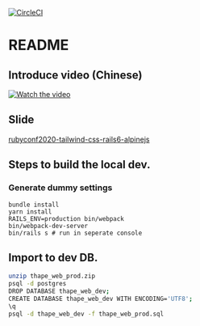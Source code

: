 [![CircleCI](https://circleci.com/gh/thape-cn/web.svg?style=svg)](https://circleci.com/gh/thape-cn/web)

# README


## Introduce video (Chinese)

[![Watch the video](https://i.ytimg.com/vi/eJvLOpA4NtM/hqdefault.jpg)](https://www.youtube.com/watch?v=eJvLOpA4NtM&t=59s)

## Slide

[rubyconf2020-tailwind-css-rails6-alpinejs](https://www.thape.com/uploads/rubyconf2020-tailwind-css-rails6-alpinejs.key)

## Steps to build the local dev.

### Generate dummy settings

```
bundle install
yarn install
RAILS_ENV=production bin/webpack
bin/webpack-dev-server
bin/rails s # run in seperate console
```

## Import to dev DB.

```bash
unzip thape_web_prod.zip
psql -d postgres
DROP DATABASE thape_web_dev;
CREATE DATABASE thape_web_dev WITH ENCODING='UTF8';
\q
psql -d thape_web_dev -f thape_web_prod.sql
```
